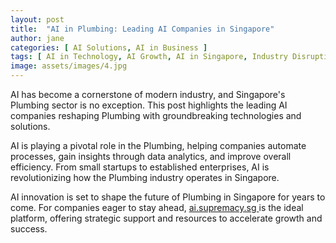 ```yaml
---
layout: post
title:  "AI in Plumbing: Leading AI Companies in Singapore"
author: jane
categories: [ AI Solutions, AI in Business ]
tags: [ AI in Technology, AI Growth, AI in Singapore, Industry Disruption ]
image: assets/images/4.jpg
---
```


AI has become a cornerstone of modern industry, and Singapore's Plumbing sector is no exception. This post highlights the leading AI companies reshaping Plumbing with groundbreaking technologies and solutions.

AI is playing a pivotal role in the Plumbing, helping companies automate processes, gain insights through data analytics, and improve overall efficiency. From small startups to established enterprises, AI is revolutionizing how the Plumbing industry operates in Singapore.

AI innovation is set to shape the future of Plumbing in Singapore for years to come. For companies eager to stay ahead, <a href="https://ai.supremacy.sg" target="_blank"> ai.supremacy.sg </a> is the ideal platform, offering strategic support and resources to accelerate growth and success.
